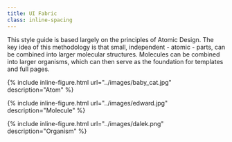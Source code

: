 ```yaml
---
title: UI Fabric
class: inline-spacing
---
```



This style guide is based largely on the principles of Atomic Design. The key idea of this methodology is that small, independent - atomic - parts, can be combined into larger molecular structures. Molecules can be combined into larger organisms, which can then serve as the foundation for templates and full pages.


{% include inline-figure.html url="../images/baby_cat.jpg" description="Atom" %}

{% include inline-figure.html url="../images/edward.jpg" description="Molecule" %}

{% include inline-figure.html url="../images/dalek.png" description="Organism" %}
